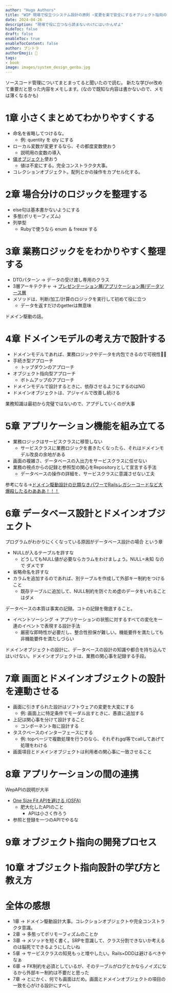 ```yaml
---
author: "Hugo Authors"
title: "WIP 現場で役立つシステム設計の原則 ~変更を楽で安全にするオブジェクト指向の実践技法"
date: 2024-04-26
description: "現場で役に立つなら読まないわけにはいかんぜよ"
hideToc: false
draft: false
enableToc: true
enableTocContent: false
author: ブシトラ
authorEmoji: 🐯
tags:
- book
image: images/system_design_genba.jpg
---
```


ソースコード管理についてまとまってると聞いたので読む。
新たな学びor改めて重要だと思った内容をメモします。(なので既知な内容は書かないので、メモは薄くなるかも)

# 1章 小さくまとめてわかりやすくする

- 命名を省略してつけるな。
  - 例: quentity を qty にする
- ローカル変数が変更するなら、その都度変数使おう
  - 説明用の変数の導入
- [値オブジェクト](https://zenn.dev/yamachan0625/books/ddd-hands-on/viewer/chapter8_value_object#%E5%80%A4%E3%82%AA%E3%83%96%E3%82%B8%E3%82%A7%E3%82%AF%E3%83%88%E3%81%A8%E3%81%AF)使おう
  - 値は不変にする。完全コンストラクタ大事。
- コレクションオブジェクト。配列とかの操作をカプセル化する。

# 2章 場合分けのロジックを整理する

- else句は基本書かないようにする
- 多態(ポリモーフィズム)
- 列挙型
  - Rubyで使うなら enum ＆ freeze する

# 3章 業務ロジックををわかりやすく整理する

- DTOパターン → データの受け渡し専用のクラス
- 3層アーキテクチャ → [プレゼンテーション層/アプリケーション層/データソース層](https://qiita.com/os1ma/items/7a229585ebdd8b7d86c2#mvc-%E3%81%A8-3-%E5%B1%A4%E3%81%AF%E3%81%A9%E3%81%A3%E3%81%A1%E3%82%92%E3%82%84%E3%82%8C%E3%81%B0%E3%81%84%E3%81%84%E3%81%AE-)
- メソッドは、判断/加工/計算のロジックを実行して初めて役に立つ
  - データを返すだけのgetterは無意味

ドメイン駆動の話。

# 4章 ドメインモデルの考え方で設計する

- ドメインモデルであれば、業務ロジックやデータを内包できるので可視性🙆‍♀
- 手続き型アプローチ
  - トップダウンのアプローチ
- オブジェクト指向型アプローチ
  - ボトムアップのアプローチ
- ドメインモデルで設計するときに、依存させるようにするのはNG
- ドメインオブジェクトは、アジャイルで改善し続ける

業務知識は最初から完璧ではないので、アプデしていくのが大事

# 5章 アプリケーション機能を組み立てる

- 業務ロジックはサービスクラスに移管しない
  - サービスクラスに業務ロジックを書きたくなったら、それはドメインモデル改良の余地がある
- 画面の複雑さ、データベースの入出力をサービスクラスに任せない
- 業務の視点からの記録と参照型の関心をRepositoryとして宣言する手法
  - データベースの操作の詳細を、サービスクラスに意識させない工夫

参考になる→[ドメイン駆動設計の比類なきパワーでRailsレガシーコードなど大爆殺したるわあああ！！！](https://qiita.com/MinoDriven/items/3c7db287e2c66f36589a)

# 6章 データベース設計とドメインオブジェクト

プログラムがわかりにくくなっている原因がデータベース設計の場合 という章

- NULLが入るテーブルを許すな
  - どうしてもNULL値が必要ならカラムをわけましょう。NULL=未知 なので ダメです
- 省略命名を許すな
- カラムを追加するのであれば、別テーブルを作成して外部キー制約をつけること
  - 既存テーブルに追加して、NULL制約を防ぐため虚のデータをいれることはダメ

データベースの本質は事実の記録。コトの記録を徹底すること。

- イベントソーシング → アプリケーションの状態に対するすべての変化を一連のイベントで表現する設計手法
  - 厳密な即時性が必要だし、整合性担保が難しい。機能要件を満たしても非機能要件を満たしづらい

ドメインオブジェクトの設計に、データベースの設計の知識や都合を持ち込んではいけない。ドメインオブジェクトは、業務の関心事を記録する手段。

# 7章 画面とドメインオブジェクトの設計を連動させる

- 画面に引きずられた設計はソフトウェアの変更を大変にする
  - 例: 画面上に特定条件でモーダル出すときに、愚直に追加する
- 上記は関心事を分けて設計すること
  - コンポーネント毎に設計する
- タスクベースのインターフェースにする
  - 例: topページで複数処理を行うのなら、それぞれgql等でcallしてあげて処理をわける
- 画面項目とドメインオブジェクトは利用者の関心事に一致させること

# 8章 アプリケーションの間の連携

WepAPIの説明が大半

- [One Size Fit APIを避ける (OSFA)](https://blog.kyanny.me/entry/2014/03/06/%E4%BE%8B%E3%81%88%E3%81%B0_OSFA_%E3%81%AA_API_%E3%82%92%E3%82%84%E3%82%81%E3%82%8B)
  - 肥大化したAPIのこと
    - APIは小さく作ろう
- 参照と登録を一つのAPIでやるな

# 9章 オブジェクト指向の開発プロセス

# 10章 オブジェクト指向設計の学び方と教え方

# 全体の感想

- 1章 → ドメイン駆動設計大事。コレクションオブジェクトや完全コンストラクタ意識。
- 2章 → 多態ってポリモーフィズムのことか
- 3章 → メソッドを短く書く。SRPを意識して、クラス分割できないか考えるのは脳死でできるようにしたいね
- 5章 → サービスクラスの知見もっと増やしたい。Rails×DDDは避けるべきやなぁ
- 6章 → FK制約を必須としているが、そのテーブルがログとかならノイズになるから外部キー制約は不要だと思った
- 7章 → とにかく、何でも画面はだめ。画面とドメインオブジェクトの項目の一致を心がける設計にすべし